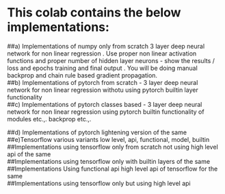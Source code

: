 # This colab contains the below implementations:
##a) Implementations of numpy only from scratch 3 layer deep neural network for non linear regression . Use proper non linear activation functions and proper number of hidden layer neurons - show the results / loss and epochs training and final output . You will be doing manual backprop and chain rule based gradient propagation.</br>
##b) Implementations of pytorch from scratch - 3 layer deep neural network for non linear regression withotu using pytorch builtin layer functionality</br>
##c) Implementations of pytorch classes based - 3 layer deep neural network for non linear regression using pytorch builtin functionality of modules etc.,. backprop etc.,.

##d) Implementations of  pytorch lightening version of the same
##e)Tensorflow various variants low level, api, functional, model, builtin</br>
##Implementations using tensorflow only from scratch not using high level api  of the same</br>
##Implementations using tensorflow only with builtin layers of the same</br>
##Implementations Using functional api high level api  of tensorflow for the same</br>
##Implementations using tensorflow only but using high level api
